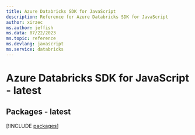 ```yaml
---
title: Azure Databricks SDK for JavaScript
description: Reference for Azure Databricks SDK for JavaScript
author: xirzec
ms.author: jeffish
ms.data: 07/22/2023
ms.topic: reference
ms.devlang: javascript
ms.service: databricks
---
```

# Azure Databricks SDK for JavaScript - latest
## Packages - latest
[!INCLUDE [packages](databricks-index.md)]